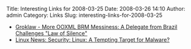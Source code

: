 Title: Interesting Links for 2008-03-25
Date: 2008-03-26 14:10
Author: admin
Category: Links
Slug: interesting-links-for-2008-03-25

-   [Groklaw - More OOXML BRM Messiness: A Delegate from Brazil
    Challenges "Law of Silence"][]
-   [Linux News: Security: Linux: A Tempting Target for Malware?][]

  [Groklaw - More OOXML BRM Messiness: A Delegate from Brazil Challenges
  "Law of Silence"]: http://www.groklaw.net/article.php?story=20080324220213437
  [Linux News: Security: Linux: A Tempting Target for Malware?]: http://www.linuxinsider.com/rsstory/62275.html
